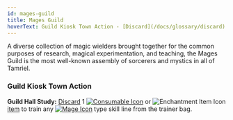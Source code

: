 ```yaml
---
id: mages-guild
title: Mages Guild
hoverText: Guild Kiosk Town Action - [Discard](/docs/glossary/discard) 1 Consumable or Enchantment [item](/docs/items) to train any [Mage](/docs/skill-lines/mage) type skill line from the trainer bag.
---
```


A diverse collection of magic wielders brought together for the common purposes of research, magical experimentation, and teaching, the Mages Guild is the most well-known assembly of sorcerers and mystics in all of Tamriel.

### Guild Kiosk Town Action

**Guild Hall Study:** [Discard](/docs/glossary/discard) 1 [<img src="/icons/consumable.svg" alt="Consumable Icon" class="icon-svg" />](/docs/items/types/consumable) or <img src="/icons/enchantment.svg" alt="Enchantment Item Icon" class="icon-svg" /> [item](/docs/items) to train any [<img src="/icons/mage.svg" alt="Mage Icon" class="icon-svg" />](/docs/skill-lines/mage) type skill line from the trainer bag.
